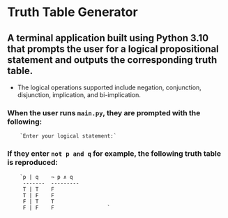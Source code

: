 # Truth Table Generator
## A terminal application built using Python 3.10 that prompts the user for a logical propositional statement and outputs the corresponding truth table.

* The logical operations supported include negation, conjunction, disjunction, implication, and bi-implication.


### When the user runs `main.py`, they are prompted with the following:

        `Enter your logical statement:`
        
        
### If they enter `not p and q` for example, the following truth table is reproduced:

        `p | q    ¬ p ∧ q 
         -------  ---------
         T | T    F
         T | F    F
         F | T    T
         F | F    F                 `
